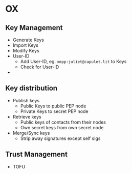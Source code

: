 # OX

## Key Management

* Generate Keys
* Import Keys
* Modify Keys
* User-ID
  * Add User-ID, eg. `xmpp:juliet@capulet.lit` to Keys
  * Check for User-ID
* ​



## Key distribution

* Publish keys
  * Public Keys to public PEP node
  * Private Keys to secret PEP node
* Retrieve keys
  * Public keys of contacts from their nodes
  * Own secret keys from own secret node
* Merge/Sync keys
  * Strip away signatures except self sigs



## Trust Management

* TOFU